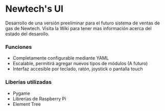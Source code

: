 # Newtech's UI #

Desarrollo de una versión preeliminar para el futuro sistema de ventas de gas de Newtech. Visita la Wiki para tener mas información acerca del estado del desarollo.

### Funciones ###

* Completamente configurable mediante YAML
* Escalable, permitirá agregar nuevos tipos de módulos (A futuro)
* Interfaz accesible por teclado, ratón, joystick o pantalla touch

### Liberías utilizadas ###

* Pygame
* Librerías de Raspberry Pi
* Element Tree
